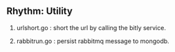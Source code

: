 **Rhythm: Utility**
------------------------------------------
1. urlshort.go :  short the url by calling the bitly service.

2. rabbitrun.go : persist rabbitmq message to mongodb.
